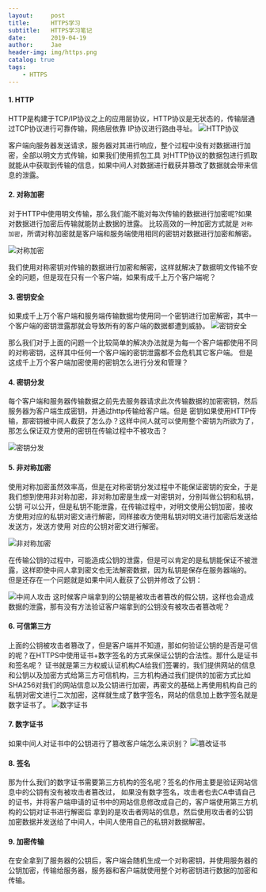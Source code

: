 ```yaml
---
layout:     post
title:      HTTPS学习
subtitle:   HTTPS学习笔记
date:       2019-04-19
author:     Jae
header-img: img/https.png
catalog: true
tags:
    - HTTPS
---
```


#### 1. HTTP

HTTP是构建于TCP/IP协议之上的应用层协议，HTTP协议是无状态的，传输层通过TCP协议进行可靠传输，网络层依靠
IP协议进行路由寻址。
![HTTP协议](https://blog-1252420645.cos.ap-chengdu.myqcloud.com/article-imgs/HTTPS/1-http.png)

客户端向服务器发送请求，服务器对其进行响应，整个过程中没有对数据进行加密，全部以明文方式传输，如果我们使用抓包工具
对HTTP协议的数据包进行抓取就能从中获取到传输的信息，如果中间人对数据进行截获并篡改了数据就会带来信息的泄露。

#### 2. 对称加密
对于HTTP中使用明文传输，那么我们能不能对每次传输的数据进行加密呢?如果对数据进行加密后传输就能防止数据的泄露。
比较高效的一种加密方式就是 ```对称加密```，所谓对称加密就是客户端和服务端使用相同的密钥对数据进行加密和解密。

![对称加密](https://blog-1252420645.cos.ap-chengdu.myqcloud.com/article-imgs/HTTPS/2-encrpty.png)

我们使用对称密钥对传输的数据进行加密和解密，这样就解决了数据明文传输不安全的问题，但是现在只有一个客户端，如果有成千上万个客户端呢？


#### 3. 密钥安全
如果成千上万个客户端和服务端传输数据均使用同一个密钥进行加密解密，其中一个客户端的密钥泄露那就会导致所有的客户端的数据都遭到威胁。
![密钥安全](https://blog-1252420645.cos.ap-chengdu.myqcloud.com/article-imgs/HTTPS/3-safe.png)

那么我们对于上面的问题一个比较简单的解决办法就是为每一个客户端都使用不同的对称密钥，这样其中任何一个客户端的密钥泄露都不会危机其它客户端。
但是这成千上万个客户端加密使用的密钥怎么进行分发和管理？

#### 4. 密钥分发
每个客户端和服务器传输数据之前先去服务器请求此次传输数据的加密密钥，然后服务器为客户端生成密钥，并通过http传输给客户端。但是
密钥如果使用HTTP传输，那密钥被中间人截获了怎么办？这样中间人就可以使用整个密钥为所欲为了，那怎么保证双方使用的密钥在传输过程中不被攻击？

![密钥分发](https://blog-1252420645.cos.ap-chengdu.myqcloud.com/article-imgs/HTTPS/4-miyaofenfa.png)

#### 5. 非对称加密

使用对称加密虽然效率高，但是在对称密钥分发过程中不能保证密钥的安全，于是我们想到使用非对称加密，非对称加密是生成一对密钥对，分别叫做公钥和私钥，公钥
可以公开，但是私钥不能泄露，在传输过程中，对明文使用公钥加密，接收方使用对应的私钥对密文进行解密，同样接收方使用私钥对明文进行加密后发送给发送方，发送方使用
对应的公钥对密文进行解密。

![非对称加密](https://blog-1252420645.cos.ap-chengdu.myqcloud.com/article-imgs/HTTPS/5-gongsiyao.png)

在传输公钥的过程中，可能造成公钥的泄露，但是可以肯定的是私钥能保证不被泄露，这样即使中间人拿到密文也无法解密数据，因为私钥是保存在服务器端的。
但是还存在一个问题就是如果中间人截获了公钥并修改了公钥：

![中间人攻击](https://blog-1252420645.cos.ap-chengdu.myqcloud.com/article-imgs/HTTPS/6-gongji.png)
这时候客户端拿到的公钥是被攻击者篡改的假公钥，这样也会造成数据的泄露，那有没有方法验证客户端拿到的公钥没有被攻击者篡改呢？

#### 6. 可信第三方
上面的公钥被攻击者篡改了，但是客户端并不知道，那如何验证公钥的是否是可信的呢？在HTTPS中使用证书+数字签名的方式来保证公钥的合法性。那什么是证书和签名呢？
证书就是第三方权威认证机构CA给我们签署的，我们提供网站的信息和公钥以及加密方式给第三方可信机构，三方机构通过我们提供的加密方式比如SHA256对我们的网站信息以及公钥进行加密，再密文的基础上再使用机构自己的私钥对密文进行二次加密，这样就生成了数字签名，网站的信息加上数字签名就是数字证书了。
![数字证书](https://blog-1252420645.cos.ap-chengdu.myqcloud.com/article-imgs/HTTPS/7-shuzizhengshu.png)

#### 7. 数字证书
如果中间人对证书中的公钥进行了篡改客户端怎么来识别？
![篡改证书](https://blog-1252420645.cos.ap-chengdu.myqcloud.com/article-imgs/HTTPS/7-shuzizhengshu.png)

#### 8. 签名

那为什么我们的数字证书需要第三方机构的签名呢？签名的作用主要是验证网站信息中的公钥有没有被攻击者篡改过，
如果没有数字签名，攻击者也去CA申请自己的证书，并将客户端申请的证书中的网站信息修改成自己的，客户端使用第三方机构的公钥对证书进行解密后
拿到的是攻击者网站的信息，然后使用攻击者的公钥加密数据并发送给了中间人，中间人使用自己的私钥对数据解密。

#### 9. 加密传输
在安全拿到了服务器的公钥后，客户端会随机生成一个对称密钥，并使用服务器的公钥加密，传输给服务器，服务器和客户端就使用整个对称密钥进行数据的加密和传输。
